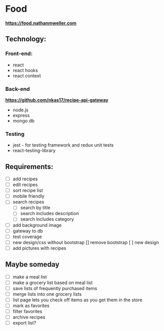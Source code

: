 # Food

**https://food.nathanmweller.com**

## Technology:

### Front-end:

- react
- react hooks
- react context

### Back-end

**https://github.com/nkas17/recipe-api-gateway**

- node.js
- express
- mongo db

### Testing

- jest - for testing framework and redux unit tests
- react-testing-library

## Requirements:

- [ ] add recipes
- [ ] edit recipes
- [ ] sort recipe list
- [ ] mobile friendly
- [ ] search recipes
  - [ ] search by title
  - [ ] search includes description
  - [ ] search includes category
- [ ] add background image
- [ ] gateway to db
- [ ] test coverage
- [ ] new design/css without bootstrap
      [] remove bootstrap
      [ ] new design
- [ ] add pictures with recipes

## Maybe someday

- [ ] make a meal list
- [ ] make a grocery list based on meal list
- [ ] save lists of frequently purchased items
- [ ] merge lists into one grocery lists
- [ ] list page lets you check off items as you get them in the store
- [ ] mark as favorites
- [ ] filter favorites
- [ ] archive recipes
- [ ] export list?
